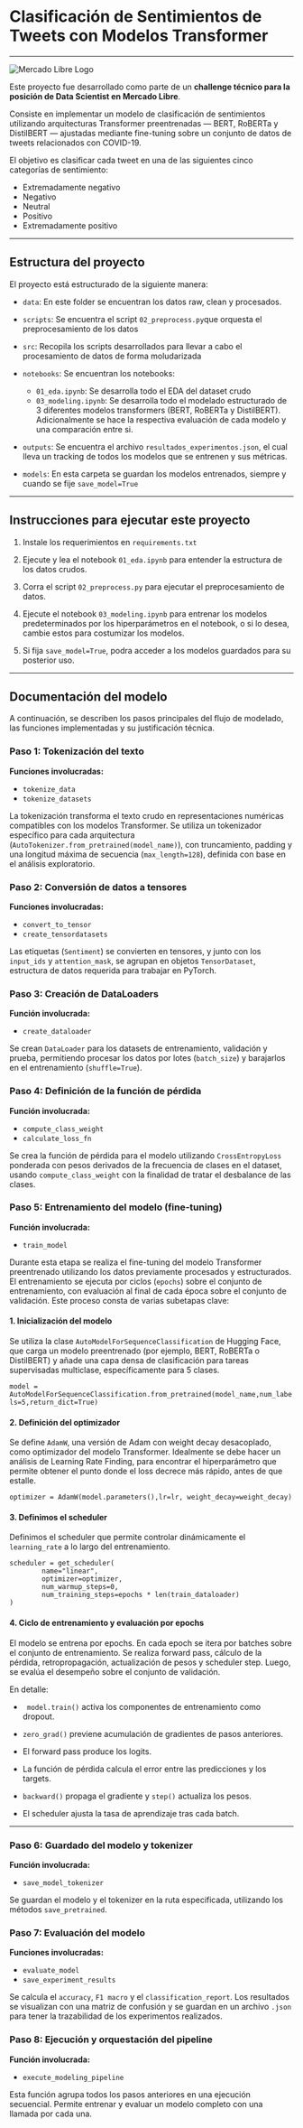 # Clasificación de Sentimientos de Tweets con Modelos Transformer

---

![Mercado Libre Logo](./assets/meli_logo.png)

Este proyecto fue desarrollado como parte de un **challenge técnico para la posición de Data Scientist en Mercado Libre**.


Consiste en implementar un modelo de clasificación de sentimientos utilizando arquitecturas Transformer preentrenadas — BERT, RoBERTa y DistilBERT — ajustadas mediante fine-tuning sobre un conjunto de datos de tweets relacionados con COVID-19.

El objetivo es clasificar cada tweet en una de las siguientes cinco categorías de sentimiento:

- Extremadamente negativo  
- Negativo  
- Neutral  
- Positivo  
- Extremadamente positivo

---


## Estructura del proyecto

El proyecto está estructurado de la siguiente manera:

- `data`: En este folder se encuentran los datos raw, clean y procesados.

- `scripts`: Se encuentra el script `02_preprocess.py`que orquesta el preprocesamiento de los datos

- `src`: Recopila los scripts desarrollados para llevar a cabo el procesamiento de datos de forma moludarizada

- `notebooks`: Se encuentran los notebooks: 

    *   `01_eda.ipynb`: Se desarrolla todo el EDA del dataset crudo
    *   `03_modeling.ipynb`: Se desarrolla todo el modelado estructurado de 3 diferentes modelos transformers (BERT, RoBERTa y DistilBERT). Adicionalmente se hace la respectiva evaluación de cada modelo y una comparación entre si.

- `outputs`: Se encuentra el archivo `resultados_experimentos.json`, el cual lleva un tracking de todos los modelos que se entrenen y sus métricas.

- `models`: En esta carpeta se guardan los modelos entrenados, siempre y cuando se fije `save_model=True`

---


## Instrucciones para ejecutar este proyecto

1. Instale los requerimientos en `requirements.txt`

2. Ejecute y lea el notebook  `01_eda.ipynb` para entender la estructura de los datos crudos.

3. Corra el script `02_preprocess.py` para ejecutar el preprocesamiento de datos.

4. Ejecute el notebook `03_modeling.ipynb` para entrenar los modelos predeterminados por los hiperparámetros en el notebook, o si lo desea, cambie estos para costumizar los modelos.

5. Si fija `save_model=True`, podra acceder a los modelos guardados para su posterior uso.

---


## Documentación del modelo

A continuación, se describen los pasos principales del flujo de modelado, las funciones implementadas y su justificación técnica.



### Paso 1: Tokenización del texto

**Funciones involucradas:**
- `tokenize_data`
- `tokenize_datasets`

La tokenización transforma el texto crudo en representaciones numéricas compatibles con los modelos Transformer. Se utiliza un tokenizador específico para cada arquitectura (`AutoTokenizer.from_pretrained(model_name)`), con truncamiento, padding y una longitud máxima de secuencia (`max_length=128`), definida con base en el análisis exploratorio.




### Paso 2: Conversión de datos a tensores

**Funciones involucradas:**
- `convert_to_tensor`
- `create_tensordatasets`

Las etiquetas (`Sentiment`) se convierten en tensores, y junto con los `input_ids` y `attention_mask`, se agrupan en objetos `TensorDataset`, estructura de datos requerida para trabajar en PyTorch.




### Paso 3: Creación de DataLoaders

**Función involucrada:**
- `create_dataloader`

Se crean `DataLoader` para los datasets de entrenamiento, validación y prueba, permitiendo procesar los datos por lotes (`batch_size`) y barajarlos en el entrenamiento (`shuffle=True`).



### Paso 4: Definición de la función de pérdida

**Función involucrada:**
- `compute_class_weight`
- `calculate_loss_fn`

Se crea la función de pérdida para el modelo utilizando `CrossEntropyLoss` ponderada con pesos derivados de la frecuencia de clases en el dataset, usando `compute_class_weight` con la finalidad de tratar el desbalance de las clases.




### Paso 5: Entrenamiento del modelo (fine-tuning)

**Función involucrada:**
- `train_model`

Durante esta etapa se realiza el fine-tuning del modelo Transformer preentrenado utilizando los datos previamente procesados y estructurados. El entrenamiento se ejecuta por ciclos (`epochs`) sobre el conjunto de entrenamiento, con evaluación al final de cada época sobre el conjunto de validación. Este proceso consta de varias subetapas clave:



#### 1. Inicialización del modelo

Se utiliza la clase `AutoModelForSequenceClassification` de Hugging Face, que carga un modelo preentrenado (por ejemplo, BERT, RoBERTa o DistilBERT) y añade una capa densa de clasificación para tareas supervisadas multiclase, específicamente para 5 clases.


`model = AutoModelForSequenceClassification.from_pretrained(model_name,num_labels=5,return_dict=True)`



#### 2. Definición del optimizador

Se define `AdamW`, una versión de Adam con weight decay desacoplado, como optimizador del modelo Transformer. Idealmente se debe hacer un análisis de Learning Rate Finding, para encontrar el hiperparámetro que permite obtener el punto donde el loss decrece más rápido, antes de que estalle.

`optimizer = AdamW(model.parameters(),lr=lr, weight_decay=weight_decay)`



#### 3. Definimos el scheduler 

Definimos el scheduler que permite controlar dinámicamente el `learning_rate` a lo largo del entrenamiento.
````
scheduler = get_scheduler(
        name="linear", 
        optimizer=optimizer, 
        num_warmup_steps=0, 
        num_training_steps=epochs * len(train_dataloader)
)
````


#### 4. Ciclo de entrenamiento y evaluación por epochs

El modelo se entrena por epochs. En cada epoch se itera por batches sobre el conjunto de entrenamiento. Se realiza forward pass, cálculo de la pérdida, retropropagación, actualización de pesos y scheduler step. Luego, se evalúa el desempeño sobre el conjunto de validación.

En detalle:

- `` model.train()`` activa los componentes de entrenamiento como dropout.

- ``zero_grad()`` previene acumulación de gradientes de pasos anteriores.

- El forward pass produce los logits.

- La función de pérdida calcula el error entre las predicciones y los targets.

- ``backward()`` propaga el gradiente y ``step()`` actualiza los pesos.

- El scheduler ajusta la tasa de aprendizaje tras cada batch.

---


### Paso 6: Guardado del modelo y tokenizer

**Función involucrada:**
- `save_model_tokenizer`

Se guardan el modelo y el tokenizer en la ruta especificada, utilizando los métodos `save_pretrained`.



### Paso 7: Evaluación del modelo

**Funciones involucradas:**
- `evaluate_model`
- `save_experiment_results`

Se calcula el `accuracy`, `F1 macro` y el `classification_report`. Los resultados se visualizan con una matriz de confusión y se guardan en un archivo `.json` para tener la trazabilidad de los experimentos realizados.




### Paso 8: Ejecución y orquestación del pipeline

**Función involucrada:**
- `execute_modeling_pipeline`

Esta función agrupa todos los pasos anteriores en una ejecución secuencial. Permite entrenar y evaluar un modelo completo con una llamada por cada una.


